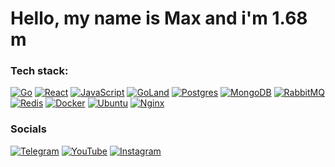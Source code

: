 # Hello, my name is Max and i'm 1.68 m

### Tech stack:
[![Go](https://img.shields.io/badge/go-%2300ADD8.svg?style=for-the-badge&logo=go&logoColor=white)](https://go.dev/)  [![React](https://img.shields.io/badge/react-%2320232a.svg?style=for-the-badge&logo=react&logoColor=%2361DAFB)](https://react.dev/)  [![JavaScript](https://img.shields.io/badge/javascript-%23323330.svg?style=for-the-badge&logo=javascript&logoColor=%23F7DF1E)](https://www.javascript.com/)  [![GoLand](https://img.shields.io/badge/GoLand-0f0f0f?&style=for-the-badge&logo=goland&logoColor=white)](https://www.jetbrains.com/go/)  [![Postgres](https://img.shields.io/badge/postgres-%23316192.svg?style=for-the-badge&logo=postgresql&logoColor=white)](https://www.postgresql.org/)  [![MongoDB](https://img.shields.io/badge/MongoDB-%234ea94b.svg?style=for-the-badge&logo=mongodb&logoColor=white)](https://www.mongodb.com/)  [![RabbitMQ](https://img.shields.io/badge/Rabbitmq-FF6600?style=for-the-badge&logo=rabbitmq&logoColor=white)](https://www.rabbitmq.com/)  [![Redis](https://img.shields.io/badge/redis-%23DD0031.svg?style=for-the-badge&logo=redis&logoColor=white)](https://redis.io/)  [![Docker](https://img.shields.io/badge/docker-%230db7ed.svg?style=for-the-badge&logo=docker&logoColor=white)](https://www.docker.com/)  [![Ubuntu](https://img.shields.io/badge/Ubuntu-E95420?style=for-the-badge&logo=ubuntu&logoColor=white)](https://ubuntu.com/)  [![Nginx](https://img.shields.io/badge/nginx-%23009639.svg?style=for-the-badge&logo=nginx&logoColor=white)](https://nginx.com/)     

### Socials 
[![Telegram](https://img.shields.io/badge/Telegram-2CA5E0?style=for-the-badge&logo=telegram&logoColor=white)](https://t.me/YonkoNostrada)  [![YouTube](https://img.shields.io/badge/YouTube-%23FF0000.svg?style=for-the-badge&logo=YouTube&logoColor=white)](https://www.youtube.com/channel/UCBusM2QoshuKuXmuqCDG7Kw)  [![Instagram](https://img.shields.io/badge/Instagram-%23E4405F.svg?style=for-the-badge&logo=Instagram&logoColor=white)](https://www.instagram.com/nostrada_20/)  

